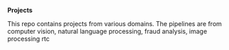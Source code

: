 **Projects**

This repo contains projects from various domains. The pipelines are from computer vision, natural language processing, fraud analysis, image processing rtc
